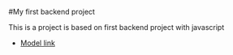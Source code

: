 #My first backend project

This is a project is based on first backend project with javascript
- [Model link](https://app.eraser.io/workspace/jFZ0gqqmODk0iSygYPe9?origin=share)